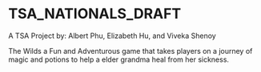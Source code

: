 # TSA_NATIONALS_DRAFT
A TSA Project 
by: Albert Phu, Elizabeth Hu, and Viveka Shenoy

The Wilds a Fun and Adventurous game that takes players on a journey of magic and potions to help a elder grandma heal from her sickness.
